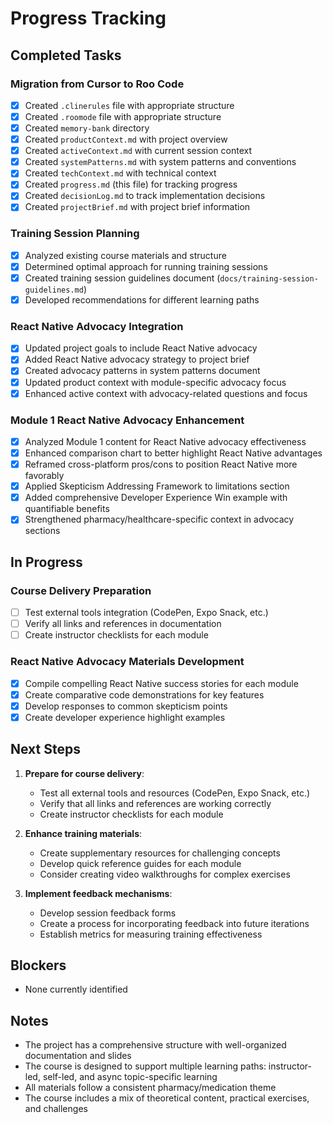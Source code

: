 # Progress Tracking

## Completed Tasks

### Migration from Cursor to Roo Code
- [x] Created `.clinerules` file with appropriate structure
- [x] Created `.roomode` file with appropriate structure
- [x] Created `memory-bank` directory
- [x] Created `productContext.md` with project overview
- [x] Created `activeContext.md` with current session context
- [x] Created `systemPatterns.md` with system patterns and conventions
- [x] Created `techContext.md` with technical context
- [x] Created `progress.md` (this file) for tracking progress
- [x] Created `decisionLog.md` to track implementation decisions
- [x] Created `projectBrief.md` with project brief information

### Training Session Planning
- [x] Analyzed existing course materials and structure
- [x] Determined optimal approach for running training sessions
- [x] Created training session guidelines document (`docs/training-session-guidelines.md`)
- [x] Developed recommendations for different learning paths

### React Native Advocacy Integration
- [x] Updated project goals to include React Native advocacy
- [x] Added React Native advocacy strategy to project brief
- [x] Created advocacy patterns in system patterns document
- [x] Updated product context with module-specific advocacy focus
- [x] Enhanced active context with advocacy-related questions and focus

### Module 1 React Native Advocacy Enhancement
- [x] Analyzed Module 1 content for React Native advocacy effectiveness
- [x] Enhanced comparison chart to better highlight React Native advantages
- [x] Reframed cross-platform pros/cons to position React Native more favorably
- [x] Applied Skepticism Addressing Framework to limitations section
- [x] Added comprehensive Developer Experience Win example with quantifiable benefits
- [x] Strengthened pharmacy/healthcare-specific context in advocacy sections

## In Progress

### Course Delivery Preparation
- [ ] Test external tools integration (CodePen, Expo Snack, etc.)
- [ ] Verify all links and references in documentation
- [ ] Create instructor checklists for each module

### React Native Advocacy Materials Development
- [x] Compile compelling React Native success stories for each module
- [x] Create comparative code demonstrations for key features
- [x] Develop responses to common skepticism points
- [x] Create developer experience highlight examples

## Next Steps

1. **Prepare for course delivery**:
   - Test all external tools and resources (CodePen, Expo Snack, etc.)
   - Verify that all links and references are working correctly
   - Create instructor checklists for each module

2. **Enhance training materials**:
   - Create supplementary resources for challenging concepts
   - Develop quick reference guides for each module
   - Consider creating video walkthroughs for complex exercises

3. **Implement feedback mechanisms**:
   - Develop session feedback forms
   - Create a process for incorporating feedback into future iterations
   - Establish metrics for measuring training effectiveness

## Blockers

- None currently identified

## Notes

- The project has a comprehensive structure with well-organized documentation and slides
- The course is designed to support multiple learning paths: instructor-led, self-led, and async topic-specific learning
- All materials follow a consistent pharmacy/medication theme
- The course includes a mix of theoretical content, practical exercises, and challenges